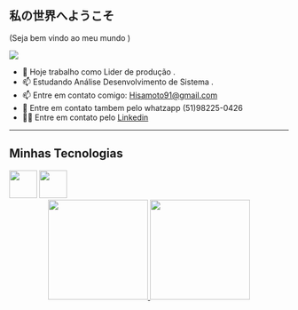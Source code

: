 ## 私の世界へようこそ
(Seja bem vindo ao meu mundo )

![](https://media.giphy.com/media/c5yi4c4CtO4uI/giphy.gif?cid=ecf05e479echkpvm00c1q37gtohcz01pxphag89o4xdxw7o8&ep=v1_gifs_search&rid=giphy.gif&ct=g)
- 🔭 Hoje trabalho como Lider de produção .
- 📫 Estudando Análise Desenvolvimento de Sistema . 
- 📫 Entre em contato comigo: Hisamoto91@gmail.com 
- 📲 Entre em contato tambem pelo whatzapp (51)98225-0426 
- 👨‍💼 Entre em contato pelo [Linkedin](https://www.linkedin.com/in/isaque-hisamoto-b08601204/)
-------

## Minhas Tecnologias




<img src="https://cdn.jsdelivr.net/gh/devicons/devicon@latest/icons/git/git-original-wordmark.svg" width="50px">



<img src="https://cdn.jsdelivr.net/gh/devicons/devicon@latest/icons/github/github-original-wordmark.svg" width="50px">






<div align="center">
  <a href="https://github.com/HisamotoKyuichi">
  <img height="180em" src="https://github-readme-stats.vercel.app/api?username=HisamotoKyuichi&show_icons=true&theme=dark&include_all_commits=true&count_private=true"/>
  <img height="180em" src="https://github-readme-stats.vercel.app/api/top-langs/?username=hisamotokyuichi&layout=compact&langs_count=7&theme=dracula"/>
